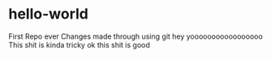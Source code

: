 # hello-world
First Repo ever
Changes made through using git
hey yooooooooooooooooo
This shit is kinda tricky
ok this shit is good